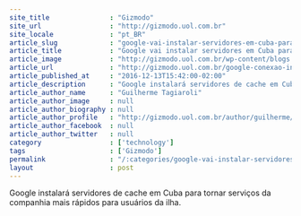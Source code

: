 ```yaml
---
site_title               : "Gizmodo"
site_url                 : "http://gizmodo.uol.com.br"
site_locale              : "pt_BR"
article_slug             : "google-vai-instalar-servidores-em-cuba-para-deixar-seus-servicos-mais-rapido-na-ilha"
article_title            : "Google vai instalar servidores em Cuba para deixar seus serviços mais rápido na ilha"
article_image            : "http://gizmodo.uol.com.br/wp-content/blogs.dir/8/files/2016/12/cuba-1202434_1920-e1481650297654.jpg"
article_url              : "http://gizmodo.uol.com.br/google-conexao-internet-servicos-cuba/"
article_published_at     : "2016-12-13T15:42:00-02:00"
article_description      : "Google instalará servidores de cache em Cuba para tornar serviços da companhia mais rápidos para usuários da ilha."
article_author_name      : "Guilherme Tagiaroli"
article_author_image     : null
article_author_biography : null
article_author_profile   : "http://gizmodo.uol.com.br/author/guilherme/"
article_author_facebook  : null
article_author_twitter   : null
category                 : ['technology']
tags                     : ['Gizmodo']
permalink                : "/:categories/google-vai-instalar-servidores-em-cuba-para-deixar-seus-servicos-mais-rapido-na-ilha/"
layout                   : post
---
```


Google instalará servidores de cache em Cuba para tornar serviços da companhia mais rápidos para usuários da ilha.
